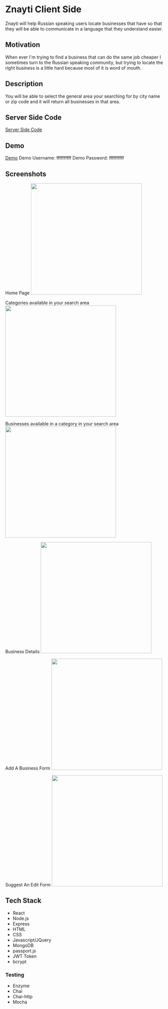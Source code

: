 # Znayti Client Side

Znayti will help Russian speaking users locate businesses that have so that they will be able to communicate in a language that they understand easier.

## Motivation

When ever I'm trying to find a business that can do the same job cheaper I sometimes turn to the Russian speaking community, but trying to locate the right business is a little hard because most of it is word of mouth.

## Description

You will be able to select the general area your searching for by city name or zip code and it will return all businesses in that area.

## Server Side Code

[Server Side Code](https://github.com/rusye/znayti-server)

## Demo

[Demo](https://safe-shore-26648.herokuapp.com/)
Demo Username: ffffffffff
Demo Password: ffffffffff

## Screenshots

Home Page
<img src="https://github.com/rusye/znayti-server/blob/master/screenshots/home.png" width="350">

Categories available in your search area
<img src="https://github.com/rusye/znayti-server/blob/master/screenshots/categoriesList.png" width="350">

Businesses available in a category in your search area
<img src="https://github.com/rusye/znayti-server/blob/master/screenshots/businessesList.png" width="350">

Business Details
<img src="https://github.com/rusye/znayti-server/blob/master/screenshots/businessResult.png" width="350">

Add A Business Form
<img src="https://github.com/rusye/znayti-server/blob/master/screenshots/addABusinessForm.png" width="350">

Suggest An Edit Form
<img src="https://github.com/rusye/znayti-server/blob/master/screenshots/suggestAnEditForm.png" width="350">

## Tech Stack
* React
* Node.js
* Express
* HTML
* CSS
* Javascript/JQuery
* MongoDB
* passport.js
* JWT Token
* bcrypt

### Testing

* Enzyme
* Chai
* Chai-http
* Mocha